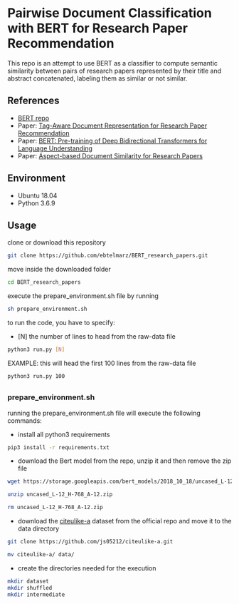 # Pairwise Document Classification with BERT for Research Paper Recommendation

This repo is an attempt to use BERT as a classifier to compute semantic similarity between pairs of research papers represented by their title and abstract concatenated, labeling them as similar or not similar.

## References
- [BERT repo](https://github.com/google-research/bert)
- Paper: [Tag-Aware Document Representation for Research Paper Recommendation](https://www.researchgate.net/publication/343319230_Tag-Aware_Document_Representation_for_Research_Paper_Recommendation)
- Paper: [BERT: Pre-training of Deep Bidirectional Transformers for
Language Understanding](https://arxiv.org/pdf/1810.04805.pdf)
- Paper: [Aspect-based Document Similarity for Research Papers](https://arxiv.org/pdf/2010.06395.pdf)


## Environment
- Ubuntu 18.04
- Python 3.6.9

<!--##Description-->
## Usage
clone or download this repository
```bash
git clone https://github.com/ebtelmarz/BERT_research_papers.git
```
move inside the downloaded folder
```bash
cd BERT_research_papers
```
execute the prepare_environment.sh file by running  
```bash
sh prepare_environment.sh
```
to run the code, you have to specify:
- [N] the number of lines to head from the raw-data file 
<!--- [TAG/CIT] if you want a tag based dataset input 'TAG', else if you want a co-citations based one input 'CIT'-->
```bash
python3 run.py [N]
```
EXAMPLE: this will head the first 100 lines from the raw-data file
```bash
python3 run.py 100
```
##

### prepare_environment.sh
running the prepare_environment.sh file will execute the following commands:

- install all python3 requirements
```bash
pip3 install -r requirements.txt
```

- download the Bert model from the repo, unzip it and then remove the zip file
```bash
wget https://storage.googleapis.com/bert_models/2018_10_18/uncased_L-12_H-768_A-12.zip

unzip uncased_L-12_H-768_A-12.zip

rm uncased_L-12_H-768_A-12.zip
```
- download the [citeulike-a](https://github.com/js05212/citeulike-a) dataset from the official repo and move it to the data directory
```bash
git clone https://github.com/js05212/citeulike-a.git

mv citeulike-a/ data/
```
<!-- - download the Mendley dataset, unzip it and then remove the unwanted zips and files
```bash
wget https://md-datasets-cache-zipfiles-prod.s3.eu-west-1.amazonaws.com/zm33cdndxs-2.zip
unzip zm33cdndxs-2.zip
unzip json-articals.zip

rm zm33cdndxs-2.zip
rm json_scheme.txt
rm LICENCE.md
rm change_log.txt
rm README.md
rm os-ccby-40k-ids.csv
rm ELSEVIERCC_BYCORPUS.pdf
rm json-articals.zip
```
-->
- create the directories needed for the execution
```bash
mkdir dataset
mkdir shuffled
mkdir intermediate
```

<!-- copy the first [N] lines of the dataset to a new file, you can specify the desired [N] value, the default is 501
```bash
head -[N] data/raw-data.csv > data/raw-data_part.csv
```
- execute the code
```bash
python3 run.py
```
-->
